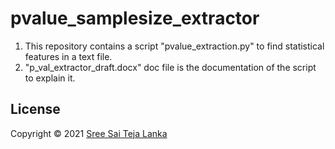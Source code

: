 # pvalue_samplesize_extractor
1. This repository contains a script "pvalue_extraction.py" to find statistical features in a text file. 
2. "p_val_extractor_draft.docx" doc file is the documentation of the script to explain it.
## License
Copyright © 2021 [Sree Sai Teja Lanka](https://dl.acm.org/profile/99659731373)
